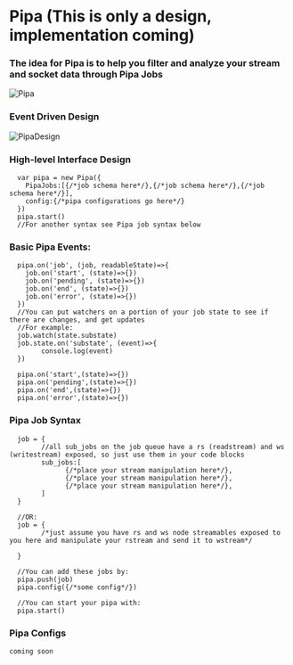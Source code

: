 # Pipa (This is only a design, implementation coming)

### The idea for Pipa is to help you filter and analyze your stream and socket data through Pipa Jobs

![Pipa](https://user-images.githubusercontent.com/107733608/176090657-2232998e-67d9-47bc-afdd-0328bfb43868.jpg)


### Event Driven Design
![PipaDesign](https://user-images.githubusercontent.com/107733608/176090627-ea11de3a-524f-4c9b-85c9-3948500495d6.jpg)


### High-level Interface Design
      var pipa = new Pipa({
        PipaJobs:[{/*job schema here*/},{/*job schema here*/},{/*job schema here*/}],
        config:{/*pipa configurations go here*/}
      })
      pipa.start()
      //For another syntax see Pipa job syntax below
      
      
      
### Basic Pipa Events:
      pipa.on('job', (job, readableState)=>{
        job.on('start', (state)=>{})
        job.on('pending', (state)=>{})
        job.on('end', (state)=>{})
        job.on('error', (state)=>{})
      })
      //You can put watchers on a portion of your job state to see if there are changes, and get updates
      //For example:
      job.watch(state.substate)
      job.state.on('substate', (event)=>{
            console.log(event)
      })

      pipa.on('start',(state)=>{})
      pipa.on('pending',(state)=>{})
      pipa.on('end',(state)=>{})
      pipa.on('error',(state)=>{})

### Pipa Job Syntax

      job = {
            //all sub_jobs on the job queue have a rs (readstream) and ws (writestream) exposed, so just use them in your code blocks
            sub_jobs:[
                  {/*place your stream manipulation here*/},
                  {/*place your stream manipulation here*/},
                  {/*place your stream manipulation here*/},
            ]
      }
      
      //OR:
      job = {
            /*just assume you have rs and ws node streamables exposed to you here and manipulate your rstream and send it to wstream*/
      
      }
      
      //You can add these jobs by:
      pipa.push(job)
      pipa.config({/*some config*/})
      
      //You can start your pipa with:
      pipa.start()


### Pipa Configs
    coming soon
